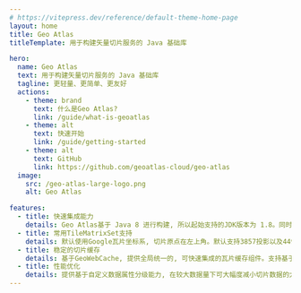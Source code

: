 ```yaml
---
# https://vitepress.dev/reference/default-theme-home-page
layout: home
title: Geo Atlas
titleTemplate: 用于构建矢量切片服务的 Java 基础库

hero:
  name: Geo Atlas
  text: 用于构建矢量切片服务的 Java 基础库
  tagline: 更轻量、更简单、更友好
  actions:
    - theme: brand
      text: 什么是Geo Atlas?
      link: /guide/what-is-geoatlas
    - theme: alt
      text: 快速开始
      link: /guide/getting-started
    - theme: alt
      text: GitHub
      link: https://github.com/geoatlas-cloud/geo-atlas
  image:
    src: /geo-atlas-large-logo.png
    alt: Geo Atlas

features:
  - title: 快速集成能力
    details: Geo Atlas基于 Java 8 进行构建, 所以起始支持的JDK版本为 1.8。同时基于Springboot构建上层组件, 可提供快速的对外集成能力。
  - title: 常用TileMatrixSet支持
    details: 默认使用Google瓦片坐标系, 切片原点在左上角。默认支持3857投影以及4490经纬度投影, 可自行拓展。
  - title: 稳定的切片缓存
    details: 基于GeoWebCache, 提供全局统一的, 可快速集成的瓦片缓存组件。支持基于内存和文件系统的缓存, 支持Seed、Reseed、Truncate三种切片处理策略。
  - title: 性能优化
    details: 提供基于自定义数据属性分级能力, 在较大数据量下可大幅度减小切片数据的大小。支持自定义数据范围(OGC TileMatrixSet Limits), 可限定切片请求范围, 提高访问效率以及一定程度提升安全性。
---
```


<!-- <p>
  <h2>Geo Atlas 特性展示</h2>

  <video controls width="100%">
    <source src="/geo-atlas-preview.mp4" type="video/mp4">
    您的浏览器不支持视频播放。
  </video>
</p> -->
